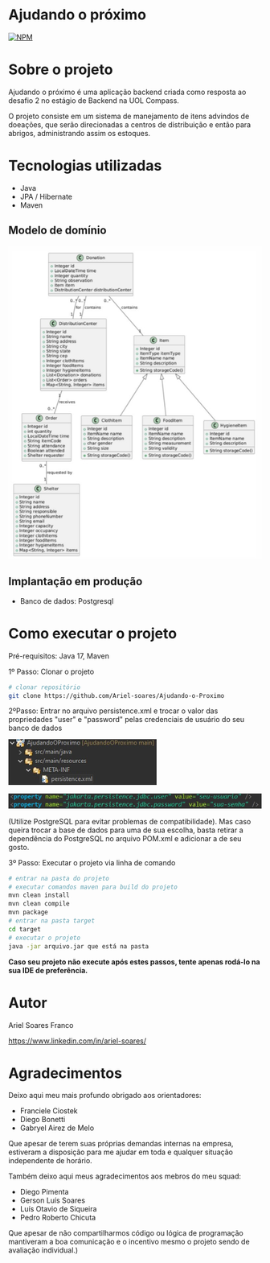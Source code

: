 # Ajudando o próximo
[![NPM](https://img.shields.io/npm/l/react)](https://github.com/Ariel-soares/Desafio2/blob/main/LICENSE) 

# Sobre o projeto

Ajudando o próximo é uma aplicação backend criada como resposta ao desafio 2 no estágio de Backend na UOL Compass.

O projeto consiste em um sistema de manejamento de itens advindos de doeações, que serão direcionadas a centros de distribuição e então para abrigos, administrando assim os estoques.

# Tecnologias utilizadas
- Java
- JPA / Hibernate
- Maven

## Modelo de domínio
![Modelo-De-Cominio](https://github.com/Ariel-soares/Ajudando-o-Proximo/blob/main/assets/domain-model.jpg)

## Implantação em produção
- Banco de dados: Postgresql

# Como executar o projeto
Pré-requisitos: Java 17,
Maven

1º Passo: Clonar o projeto

```bash
# clonar repositório
git clone https://github.com/Ariel-soares/Ajudando-o-Proximo
```

2ºPasso: Entrar no arquivo persistence.xml e trocar o valor das propriedades "user" e "password" pelas credenciais de usuário do seu banco de dados

![Persistence directory](https://github.com/Ariel-soares/Ajudando-o-Proximo/blob/main/assets/persistence-files.jpg)

![DB-credentials](https://github.com/Ariel-soares/Ajudando-o-Proximo/blob/main/assets/DB-credentials.jpg)

(Utilize PostgreSQL para evitar problemas de compatibilidade).
Mas caso queira trocar a base de dados para uma de sua escolha, basta retirar a dependência do PostgreSQL no arquivo POM.xml e adicionar a de seu gosto.

3º Passo: Executar o projeto via linha de comando

```bash
# entrar na pasta do projeto
# executar comandos maven para build do projeto
mvn clean install
mvn clean compile
mvn package
# entrar na pasta target
cd target
# executar o projeto
java -jar arquivo.jar que está na pasta
```
**Caso seu projeto não execute após estes passos, tente apenas rodá-lo na sua IDE de preferência.**

# Autor

Ariel Soares Franco

https://www.linkedin.com/in/ariel-soares/

# Agradecimentos

Deixo aqui meu mais profundo obrigado aos orientadores:

- Franciele Ciostek
- Diego Bonetti
- Gabryel Airez de Melo

Que apesar de terem suas próprias demandas internas na empresa, estiveram a disposição para me ajudar em toda e qualquer situação independente de horário.

Também deixo aqui meus agradecimentos aos mebros do meu squad:

- Diego Pimenta
- Gerson Luís Soares
- Luís Otavio de Siqueira
- Pedro Roberto Chicuta

Que apesar de não compartilharmos código ou lógica de programação mantiveram a boa comunicação e o incentivo mesmo o projeto sendo de avaliação individual.)
